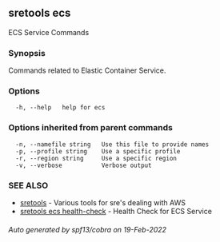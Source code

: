 ## sretools ecs

ECS Service Commands

### Synopsis

Commands related to Elastic Container Service.

### Options

```
  -h, --help   help for ecs
```

### Options inherited from parent commands

```
  -n, --namefile string   Use this file to provide names
  -p, --profile string    Use a specific profile
  -r, --region string     Use a specific region
  -v, --verbose           Verbose output
```

### SEE ALSO

* [sretools](sretools.md)	 - Various tools for sre's dealing with AWS
* [sretools ecs health-check](sretools_ecs_health-check.md)	 - Health Check for ECS Service

###### Auto generated by spf13/cobra on 19-Feb-2022
